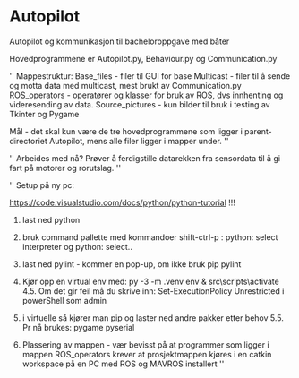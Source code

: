 # Autopilot
Autopilot og kommunikasjon til bacheloroppgave med båter

Hovedprogrammene er Autopilot.py, Behaviour.py og Communication.py

''
Mappestruktur:
Base_files - filer til GUI for base
Multicast - filer til å sende og motta data med multicast, mest brukt av Communication.py
ROS_operators - operatører og klasser for bruk av ROS, dvs innhenting og videresending av data. 
Source_pictures - kun bilder til bruk i testing av Tkinter og Pygame

Mål - det skal kun være de tre hovedprogrammene som ligger i parent-directoriet Autopilot, mens alle filer ligger i mapper under.
''

''
Arbeides med nå?
Prøver å ferdigstille datarekken fra sensordata til å gi fart på motorer og rorutslag. 
''


''
Setup på ny pc:

https://code.visualstudio.com/docs/python/python-tutorial !!!

1. last ned python
2. bruk command pallette med kommandoer shift-ctrl-p : python: select interpreter og python: select..
3. last ned pylint - kommer en pop-up, om ikke bruk pip pylint
4. Kjør opp en virtual env med: py -3 -m .venv env & src\scripts\activate 
    4.5. Om det gir feil må du skrive inn: Set-ExecutionPolicy Unrestricted i powerShell som admin
5. i virtuelle så kjører man pip og laster ned andre pakker etter behov
    5.5. Pr nå brukes: 
        pygame
        pyserial
        
6. Plassering av mappen - vær bevisst på at programmer som ligger i mappen ROS_operators krever at prosjektmappen kjøres i en catkin workspace på en PC med ROS og MAVROS installert
''

